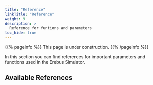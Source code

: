 ```yaml
---
title: "Reference"
linkTitle: "Reference"
weight: 9
description: >
  Reference for funtions and parameters
toc_hide: true
---
```


{{% pageinfo %}}
This page is under construction.
{{% /pageinfo %}}

In this section you can find references for important parameters and functions used in the Erebus Simulator.

<!--
Old stuff from template:
> If your project has an API, configuration, or other reference - anything that users need to look up that’s at an even lower level than a single task - put (or link to it) here. You can serve and link to generated reference docs created using Doxygen,
> Javadoc, or other doc generation tools by putting them in your `static/` directory. Find out more in [Adding static content](https://docsy.dev/docs/adding-content/content/#adding-static-content). For OpenAPI reference, Docsy also provides a [Swagger UI layout and shortcode](https://www.docsy.dev/docs/adding-content/shortcodes/#swaggerui) that renders [Swagger UI](https://swagger.io/tools/swagger-ui/) using any OpenAPI YAML or JSON file as source.
-->

## Available References